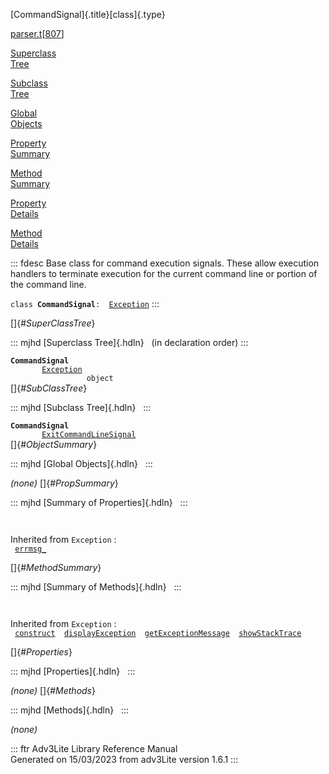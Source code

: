 [CommandSignal]{.title}[class]{.type}

[parser.t](../file/parser.t.html)\[[807](../source/parser.t.html#807)\]

[Superclass\
Tree](#_SuperClassTree_)

[Subclass\
Tree](#_SubClassTree_)

[Global\
Objects](#_ObjectSummary_)

[Property\
Summary](#_PropSummary_)

[Method\
Summary](#_MethodSummary_)

[Property\
Details](#_Properties_)

[Method\
Details](#_Methods_)

::: fdesc
Base class for command execution signals. These allow execution handlers
to terminate execution for the current command line or portion of the
command line.

`class `**`CommandSignal`**` :   `[`Exception`](../object/Exception.html)
:::

[]{#_SuperClassTree_}

::: mjhd
[Superclass Tree]{.hdln}   (in declaration order)
:::

**`CommandSignal`**\
`         `[`Exception`](../object/Exception.html)\
`                 object`\
[]{#_SubClassTree_}

::: mjhd
[Subclass Tree]{.hdln}  
:::

**`CommandSignal`**\
`         `[`ExitCommandLineSignal`](../object/ExitCommandLineSignal.html)\
[]{#_ObjectSummary_}

::: mjhd
[Global Objects]{.hdln}  
:::

*(none)* []{#_PropSummary_}

::: mjhd
[Summary of Properties]{.hdln}  
:::

` `

Inherited from `Exception` :\
` `[`errmsg_`](../object/Exception.html#errmsg_)`  `

[]{#_MethodSummary_}

::: mjhd
[Summary of Methods]{.hdln}  
:::

` `

Inherited from `Exception` :\
` `[`construct`](../object/Exception.html#construct)`  `[`displayException`](../object/Exception.html#displayException)`  `[`getExceptionMessage`](../object/Exception.html#getExceptionMessage)`  `[`showStackTrace`](../object/Exception.html#showStackTrace)`  `

[]{#_Properties_}

::: mjhd
[Properties]{.hdln}  
:::

*(none)* []{#_Methods_}

::: mjhd
[Methods]{.hdln}  
:::

*(none)*

::: ftr
Adv3Lite Library Reference Manual\
Generated on 15/03/2023 from adv3Lite version 1.6.1
:::
